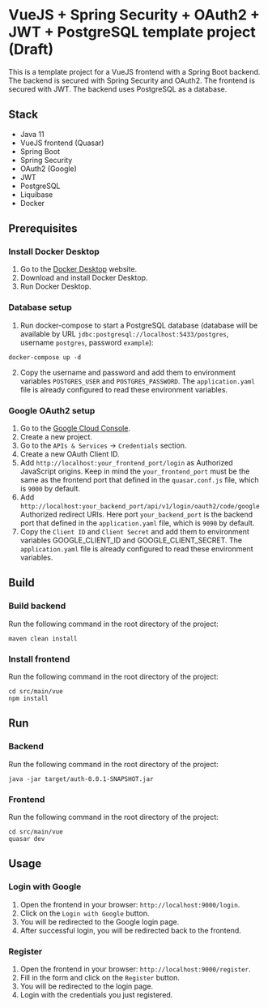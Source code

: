 # VueJS + Spring Security + OAuth2 + JWT + PostgreSQL template project (Draft)
This is a template project for a VueJS frontend with a Spring Boot backend. The backend is secured with Spring Security and OAuth2. The frontend is secured with JWT. The backend uses PostgreSQL as a database.

## Stack
- Java 11
- VueJS frontend (Quasar)
- Spring Boot
- Spring Security
- OAuth2 (Google)
- JWT
- PostgreSQL
- Liquibase
- Docker

## Prerequisites
### Install Docker Desktop
1. Go to the [Docker Desktop](https://www.docker.com/products/docker-desktop) website.
2. Download and install Docker Desktop.
3. Run Docker Desktop.

### Database setup
1. Run docker-compose to start a PostgreSQL database (database will be available by URL `jdbc:postgresql://localhost:5433/postgres`, username `postgres`, password `example`):
```shell
docker-compose up -d
```
2. Copy the username and password and add them to environment variables `POSTGRES_USER` and `POSTGRES_PASSWORD`. The `application.yaml` file is already configured to read these environment variables.

### Google OAuth2 setup
1. Go to the [Google Cloud Console](https://console.cloud.google.com/).
2. Create a new project.
3. Go to the `APIs & Services` -> `Credentials` section.
4. Create a new OAuth Client ID. 
6. Add `http://localhost:your_frontend_port/login` as Authorized JavaScript origins. Keep in mind the `your_frontend_port` must be the same as the frontend port that defined in the `quasar.conf.js` file, which is `9000` by default.
7. Add `http://localhost:your_backend_port/api/v1/login/oauth2/code/google` Authorized redirect URIs. Here port `your_backend_port` is the backend port that defined in the `application.yaml` file, which is `9090` by default.
8. Copy the `Client ID` and `Client Secret` and add them to environment variables GOOGLE_CLIENT_ID and GOOGLE_CLIENT_SECRET. The `application.yaml` file is already configured to read these environment variables.


## Build
### Build backend
Run the following command in the root directory of the project:
```shell
maven clean install
```

### Install frontend
Run the following command in the root directory of the project:
```shell
cd src/main/vue
npm install
```

## Run
### Backend
Run the following command in the root directory of the project:
```shell
java -jar target/auth-0.0.1-SNAPSHOT.jar
```

### Frontend
Run the following command in the root directory of the project:
```shell
cd src/main/vue
quasar dev
```

## Usage
### Login with Google
1. Open the frontend in your browser: `http://localhost:9000/login`.
2. Click on the `Login with Google` button.
3. You will be redirected to the Google login page.
4. After successful login, you will be redirected back to the frontend.

### Register
1. Open the frontend in your browser: `http://localhost:9000/register`.
2. Fill in the form and click on the `Register` button.
3. You will be redirected to the login page.
4. Login with the credentials you just registered.

